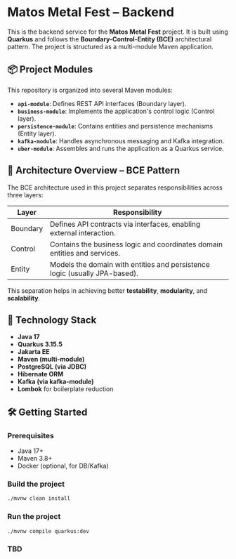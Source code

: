 # Matos Metal Fest – Backend

This is the backend service for the **Matos Metal Fest** project. It is built using **Quarkus** and follows the **Boundary-Control-Entity (BCE)** architectural pattern. The project is structured as a multi-module Maven application.

## 📦 Project Modules

This repository is organized into several Maven modules:

- **`api-module`**: Defines REST API interfaces (Boundary layer).
- **`business-module`**: Implements the application's control logic (Control layer).
- **`persistence-module`**: Contains entities and persistence mechanisms (Entity layer).
- **`kafka-module`**: Handles asynchronous messaging and Kafka integration.
- **`uber-module`**: Assembles and runs the application as a Quarkus service.

## 🧱 Architecture Overview – BCE Pattern

The BCE architecture used in this project separates responsibilities across three layers:

| Layer    | Responsibility                                                                 |
|----------|---------------------------------------------------------------------------------|
| Boundary | Defines API contracts via interfaces, enabling external interaction.            |
| Control  | Contains the business logic and coordinates domain entities and services.       |
| Entity   | Models the domain with entities and persistence logic (usually JPA-based).      |

This separation helps in achieving better **testability**, **modularity**, and **scalability**.

## 🚀 Technology Stack

- **Java 17**
- **Quarkus 3.15.5**
- **Jakarta EE**
- **Maven (multi-module)**
- **PostgreSQL (via JDBC)**
- **Hibernate ORM**
- **Kafka (via kafka-module)**
- **Lombok** for boilerplate reduction

## 🛠️ Getting Started

### Prerequisites

- Java 17+
- Maven 3.8+
- Docker (optional, for DB/Kafka)

### Build the project

```bash
./mvnw clean install
```

### Run the project

```bash
./mvnw compile quarkus:dev
```

### TBD